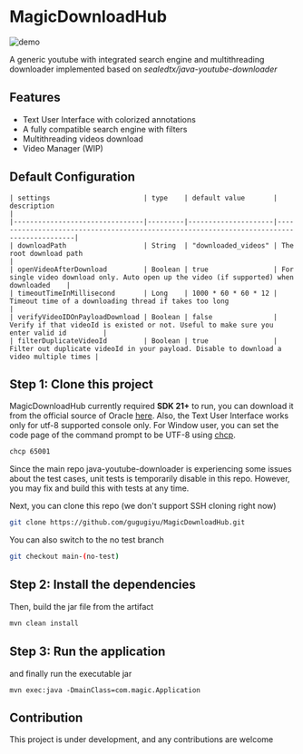 # MagicDownloadHub

![demo](https://github.com/gugugiyu/MagicDownloadHub/assets/106458387/cb11be59-7a85-4a0d-8149-b065af322089)

A generic youtube with integrated search engine and multithreading downloader implemented based on *sealedtx/java-youtube-downloader*

## Features

- Text User Interface with colorized annotations
- A fully compatible search engine with filters
- Multithreading videos download
- Video Manager (WIP)

## Default Configuration

```
| settings                       | type    | default value       | description                                                                              |
|--------------------------------|---------|---------------------|------------------------------------------------------------------------------------------|
| downloadPath                   | String  | "downloaded_videos" | The root download path                                                                   |
| openVideoAfterDownload         | Boolean | true                | For single video download only. Auto open up the video (if supported) when downloaded    |
| timeoutTimeInMillisecond       | Long    | 1000 * 60 * 60 * 12 | Timeout time of a downloading thread if takes too long                                   |
| verifyVideoIDOnPayloadDownload | Boolean | false               | Verify if that videoId is existed or not. Useful to make sure you enter valid id         |
| filterDuplicateVideoId         | Boolean | true                | Filter out duplicate videoId in your payload. Disable to download a video multiple times |
```

## Step 1: Clone this project

MagicDownloadHub currently required **SDK 21+** to run, you can download it from the official source of Oracle [here](https://www.oracle.com/java/technologies/downloads/). Also, the Text User Interface works only for utf-8 supported console only. For Window user, you can set the code page of the command prompt to be UTF-8 using [chcp](https://learn.microsoft.com/en-us/windows-server/administration/windows-commands/chcp).

```sh
chcp 65001
```

Since the main repo java-youtube-downloader is experiencing some issues about the test cases, unit tests is temporarily disable in this repo. However, you may fix and build this with tests at any time.

Next, you can clone this repo (we don't support SSH cloning right now)

```sh
git clone https://github.com/gugugiyu/MagicDownloadHub.git
```
You can also switch to the no test branch

```sh
git checkout main-(no-test)
```

## Step 2: Install the dependencies

Then, build the jar file from the artifact

```sh
mvn clean install
```

## Step 3: Run the application

and finally run the executable jar

```shell
mvn exec:java -DmainClass=com.magic.Application
```

## Contribution

This project is under development, and any contributions are welcome
